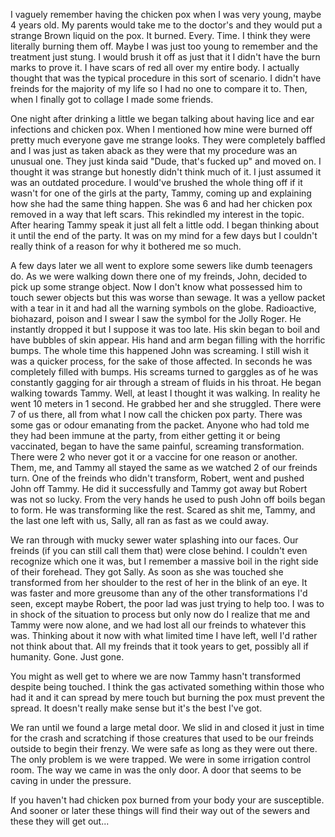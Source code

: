 I vaguely remember having the chicken pox when I was very young, maybe 4 years old. My parents would take me to the doctor's and they would put a strange Brown liquid on the pox. It burned. Every. Time. I think they were literally burning them off. Maybe I was just too young to remember and the treatment just stung. I would brush it off as just that it I didn't have the burn marks to prove it. I have scars of red all over my entire body. I actually thought that was the typical procedure in this sort of scenario. I didn't have freinds for the majority of my life so I had no one to compare it to. Then, when I finally got to collage I made some friends.

One night after drinking a little we began talking about having lice and ear infections and chicken pox.  When I mentioned how mine were burned off pretty much everyone gave me strange looks. They were completely baffled and I was just as taken aback as they were that my procedure was an unusual one. They just kinda said "Dude, that's fucked up" and moved on. I thought it was strange but honestly didn't think much of it. I just assumed it was an outdated procedure. I would've brushed the whole thing off if it wasn't for one of the girls at the party, Tammy, coming up and explaining how she had the same thing happen. She was 6 and had her chicken pox removed in a way that left scars. This rekindled my interest in the topic. After hearing Tammy speak it just all felt a little odd. I began thinking about it until the end of the party. It was on my mind for a few days but I couldn't really think of a reason for why it bothered me so much.

A few days later we all went to explore some sewers like dumb teenagers do. As we were walking down there one of my freinds, John, decided to pick up some strange object. Now I don't know what possessed him to touch sewer objects but this was worse than sewage. It was a yellow packet with a tear in it and had all the warning symbols on the globe. Radioactive, biohazard, poison and I swear I saw the symbol for the Jolly Roger. He instantly dropped it but I suppose it was too late. His skin began to boil and have bubbles of skin appear. His hand and arm began filling with the horrific bumps. The whole time this happened John was screaming. I still wish it was a quicker process, for the sake of those affected. In seconds he was completely filled with bumps. His screams turned to garggles as of he was constantly gagging for air through a stream of fluids in his throat. He began walking towards Tammy. Well, at least I thought it was walking. In reality he went 10 meters in 1 second. He grabbed her and she struggled. There were 7 of us there, all from what I now call the chicken pox party. There was some gas or odour emanating from the packet. Anyone who had told me they had been immune at the party, from either getting it or being vaccinated, began to have the same painful, screaming transformation. There were 2 who never got it or a vaccine for one reason or another. Them, me, and Tammy all stayed the same as we watched 2 of our freinds turn. One of the freinds who didn't transform, Robert, went and pushed John off Tammy. He did it successfully and Tammy got away but Robert was not so lucky. From the very hands he used to push John off boils began to form. He was transforming like the rest. Scared as shit me, Tammy, and the last one left with us, Sally, all ran as fast as we could away.

We ran through with mucky sewer water splashing into our faces. Our freinds (if you can still call them that) were close behind. I couldn't even recognize which one it was, but I remember a massive boil in the right side of their forehead. They got Sally. As soon as she was touched she transformed from her shoulder to the rest of her in the blink of an eye. It was faster and more greusome than any of the other transformations I'd seen, except maybe Robert, the poor lad was just trying to help too. I was to in shock of the situation to process but only now do I realize that me and Tammy were now alone, and we had lost all our freinds to whatever this was. Thinking about it now with what limited time I have left, well I'd rather not think about that. All my freinds that it took years to get, possibly all if humanity. Gone. Just gone.

You might as well get to where we are now Tammy hasn't transformed despite being touched. I think the gas activated something within those who had it and it can spread by mere touch but burning the pox must prevent the spread. It doesn't really make sense but it's the best I've got.

We ran until we found a large metal door. We slid in and closed it just in time for the crash and scratching if those creatures that used to be our freinds outside to begin their frenzy. We were safe as long as they were out there. The only problem is we were trapped. We were in some irrigation control room. The way we came in was the only door. A door that seems to be caving in under the pressure.

If you haven't had chicken pox burned from your body your are susceptible. And sooner or later these things will find their way out of the sewers and these they will get out...